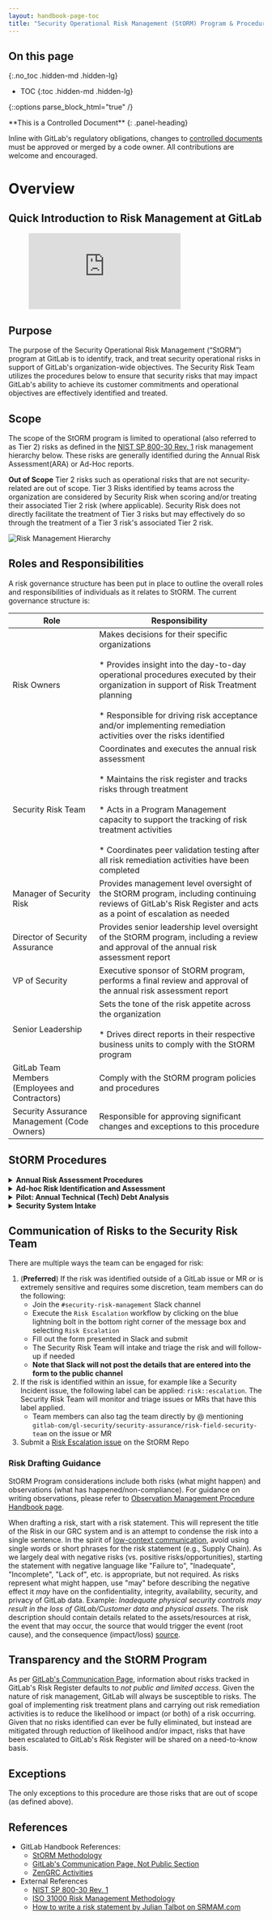 ```yaml
---
layout: handbook-page-toc
title: "Security Operational Risk Management (StORM) Program & Procedures"
---
```


## On this page
{:.no_toc .hidden-md .hidden-lg}

- TOC
{:toc .hidden-md .hidden-lg}

{::options parse_block_html="true" /}

<div class="panel panel-gitlab-orange">
**This is a Controlled Document**
{: .panel-heading}
<div class="panel-body">

Inline with GitLab's regulatory obligations, changes to [controlled documents](https://about.gitlab.com/handbook/security/controlled-document-procedure.html) must be approved or merged by a code owner. All contributions are welcome and encouraged. 

</div>
</div>

# Overview

## Quick Introduction to Risk Management at GitLab

<figure class="video_container">
  <iframe src="https://www.youtube.com/embed/vt56R5ufR8g" frameborder="0" allowfullscreen="true"> </iframe>
</figure>

## Purpose

The purpose of the Security Operational Risk Management (“StORM”) program at GitLab is to identify, track, and treat security operational risks in support of GitLab's organization-wide objectives. The Security Risk Team utilizes the procedures below to ensure that security risks that may impact GitLab's ability to achieve its customer commitments and operational objectives are effectively identified and treated. 

## Scope

The scope of the StORM program is limited to operational (also referred to as Tier 2) risks as defined in the [NIST SP 800-30 Rev. 1](https://csrc.nist.gov/publications/detail/sp/800-30/rev-1/final) risk management hierarchy below. These risks are generally identified during the Annual Risk Assessment(ARA) or Ad-Hoc reports. 

**Out of Scope** Tier 2 risks such as operational risks that are not security-related are out of scope. Tier 3 Risks identified by teams across the organization are considered by Security Risk when scoring and/or treating their associated Tier 2 risk (where applicable). Security Risk does not directly facilitate the treatment of Tier 3 risks but may effectively do so through the treatment of a Tier 3 risk's associated Tier 2 risk.

![Risk Management Hierarchy](/handbook/security/security-assurance/images/nist-rm-hierarchy.png)

## Roles and Responsibilities

A risk governance structure has been put in place to outline the overall roles and responsibilities of individuals as it relates to StORM. The current governance structure is:

| Role | Responsibility |
| ------ | ------ |
| Risk Owners | Makes decisions for their specific organizations <br><br>* Provides insight into the day-to-day operational procedures executed by their organization in support of Risk Treatment planning <br><br>* Responsible for driving risk acceptance and/or implementing remediation activities over the risks identified |
| Security Risk Team | Coordinates and executes the annual risk assessment <br><br>* Maintains the risk register and tracks risks through treatment <br><br>* Acts in a Program Management capacity to support the tracking of risk treatment activities <br><br>* Coordinates peer validation testing after all risk remediation activities have been completed |
| Manager of Security Risk| Provides management level oversight of the StORM program, including continuing reviews of GitLab's Risk Register and acts as a point of escalation as needed |
| Director of Security Assurance | Provides senior leadership level oversight of the StORM program, including a review and approval of the annual risk assessment report |
| VP of Security | Executive sponsor of StORM program, performs a final review and approval of the annual risk assessment report |
| Senior Leadership | Sets the tone of the risk appetite across the organization <br><br>* Drives direct reports in their respective business units to comply with the StORM program |
| GitLab Team Members (Employees and Contractors) | Comply with the StORM program policies and procedures |
| Security Assurance Management (Code Owners) | Responsible for approving significant changes and exceptions to this procedure |

## StORM Procedures

<details>
<summary markdown="span"><b>Annual Risk Assessment Procedures</b>
</summary>

### Step 1: Risk Appetite and Tolerance

**Tone at the Top**: GitLab's StORM methodology uses a defined Risk Appetite and Risk Tolerance as the primary drivers to determine what risks GitLab are willing to accept versus what risks we will need to treat. These thresholds are defined by Senior Leadership across the organization to ensure the Tone at the Top is aligned with the StORM program. Risk Appetite and Tolerance are reassessed year-to-year during the annual security operational risk assessment process. This is done through an annual **Risk Appetite Survey** based on the [ISO 31000 Risk Management Methodology](https://www.iso.org/iso-31000-risk-management.html). The survey is distributed to individuals operating in a Senior Leadership capacity with direct relations to Security Operations. The responses are averaged to arrive at an overall risk appetite and tolerance. 

### Step 2: Risk Identification

In order to effectively identify, manage, and treat operational risks, GitLab has defined a set of threat source categories alongside specific risk factors and risk scoring definitions. Based on these threat sources, various stakeholders across the organization will be identified to participate in the Risk Identification phase. For details on the identified threat sources and example threat events, refer to the [StORM Methodology](/handbook/security/security-assurance/security-risk/storm-program/storm-methodology.html#identifying-threat-sources-and-events) page.

The Security Risk Team conducts security operational Risk Identification interviews with individuals operating in at least a Manager capacity/level at GitLab in order to identify security operational risks within their respective departments. Risks identified will always be framed in terms of threat sources and threat events, and then assessed against the likelihood of occurrence and the impact to GitLab if the risk event occurs. Additionally, these risks will be assessed against the current internal controls in place to determine the overall residual risk remaining. 

For details of the scoring methodology used, refer to the [StORM Methodology](/handbook/security/security-assurance/security-risk/storm-program/storm-methodology.html#risk-factors-and-risk-scoring) page. For guidance on drafting risk language see the [Risk Drafting Guidance](/handbook/security/security-assurance/security-risk/storm-program/#step-2-risk-identification) below. Risks will be quality reviewed by the Security Risk Manager or delegate and approval captured via comment in the GRC application.

### Step 3: Risk Tracking and Reporting

Risks identified through the Risk Identification phase are formally tracked via an internal risk register. Given the nature of the sensitivity of this information in aggregate, the risk register is [not made public](/handbook/communication/confidentiality-levels/#not-public), and is not distributed externally. However, a publicly viewable GitLab Risk Register Template is available [here](https://docs.google.com/spreadsheets/d/1Lvn-ZjPNcZ-QMh-pkC6HqjwR-acUf70V9w2pquhRmH0/edit?usp=sharing) for those interested in getting some more insight into the type of information tracked in GitLab's risk register. StORM related risk activities are centralized within GitLab's GRC tool, ZenGRC. Additional information on the various risk related activities carried out of ZenGRC can be found on the [ZenGRC Activities](/handbook/security/security-assurance/zg-activities.html#risk-activities) handbook page.

### Step 4: Risk Treatment

For each risk identified above, a formal risk treatment decision is made to determine how GitLab will handle the risk. For details of the risk treatment options available, refer to the [StORM Methodology](/handbook/security/security-assurance/security-risk/storm-program/storm-methodology.html#risk-treatment-options) page. Note that as part of the risk treatment procedures, the Risk Owner will make a determination on whether or not to accept a risk or pursue remediation based on our Risk Appetite and Tolerances. Treatment plans will be reviewed by the Security Risk Manager  or delegate and approval captured via comment in the GRC application.


### Step 5: Annual StORM Reports

Once the annual security operational risk assessment is completed, an executive and detailed report is prepared:
* **Executive Report**: The executive report is a summary report that is used to share internally and upon request from external parties as applicable. This report is a high level summary that does not expose specific details about risks identified and individuals involved during the annual assessment.
* **Detailed Report**: The detailed report contains information about the specific high risks identified as part of the annual assessment in addition to the specific individuals that contributed to the annual assessment process.
</details>


<details>
<summary markdown="span"><b>Ad-hoc Risk Identification and Assessment</b>
</summary>

There may be times that risks are identified outside of the annual StORM process - such as risks that arise from a security incident, risk identified through regular day-to-day business operations, etc. All security operational risks identified ad-hoc are discussed with the Security Risk Team, an inherent risk score is assigned, and a quantitative analysis done to determine if it should be escalated to the risk register. 
</details>

<details>
<summary markdown="span"><b>Pilot: Annual Technical (Tech) Debt Analysis</b>
</summary>

### Purpose

On an annual basis, the Security Risk Team performs an analysis of security tech debt to support GitLab's ability to respond to emerging threats.

### Definition

[Technical debt](https://about.gitlab.com/blog/2019/04/29/avoiding-foreclosure-on-your-technical-debt/#what-is-technical-debt) is a pattern in which a development team does not have enough time, information, or capacity to refine and refactor their code, so their architecture, implementation, and testing may be incomplete. Tech Debt can also be used to describe IT systems and applications that are not effectively enabling the achievement of our mission and goals.

Examples of Tech Debt include systems/apps that:

- have more breakfixes than planned changes
- are no longer utilized or supported
- are outdated or obsolete
- are redundant
- do not align with GitLab's overall strategy or enterprise architecture

### Scope

Systems/apps that support and/or enable GitLab's security controls are in-scope for the purposes of the Tech Debt Analysis. A list of in-scope systems can be found [here](https://internal-handbook.gitlab.io/handbook/security/#security-tooling). This list is supplemented by other tools that are owned outside of Security (e.g., Okta or NIRA) that can be found in the [Tech Stack](https://gitlab.com/gitlab-com/www-gitlab-com/-/blob/master/data/tech_stack.yml). 

### Process Overview

#### 1. DRIs of Security Tech Stack Systems/Apps Complete "Tech Debt Questionnaire" (2 Weeks)
The Security Risk Team will send each Directly Responsible Individual (DRI) of a security control-enabling system/app a separate Tech Debt Questionnaire. This brief questionnaire requests the DRI's input on topics such as:
- Investment Classification and Rationale (What should be done with the system/app at this point in time? Invest, maintain status quo, replace, or [dogfood](https://about.gitlab.com/handbook/engineering/development/principles/#dogfooding)?)
- Volume and cycle time of development changes and incidents/issues (if applicable)
- UI responsiveness
- Security updates and feature releases

#### 2. Security Risk Team Reviews Completed Questionnaires (1 Week)
As DRIs complete questionnaires, the Security Risk Team will review responses to assess whether the system/application represents a risk to GitLab. The information collected will also help to support decision-making from a budget/investment perspective.

#### 3. Reporting of Results
TBD
</details>

<details>
<summary markdown="span"><b>Security System Intake</b>
</summary>

### Purpose
To assess newly acquired/developed systems that enable security controls OR are/may be in scope for compliance programs for potential inclusion into our [GitLab Control Framework (GCF)](https://about.gitlab.com/handbook/security/security-assurance/security-compliance/sec-controls.html#gitlab-control-framework-gcf) and compliance programs  (e.g., [Security Compliance Program](https://about.gitlab.com/handbook/security/security-assurance/security-compliance/#-core-competencies) and [SOX Program](https://about.gitlab.com/handbook/internal-audit/sarbanes-oxley/)).

### Process Overview

#### 1. System identification
Our goal is to identify systems that enable security controls (e.g., access management system) OR systems that are (or may be) subject to regulatory (e.g., SOX) or compliance requirements (SOC2) as early as possible via our [Third Party Risk Management (TPRM) Program](https://about.gitlab.com/handbook/security/security-assurance/security-risk/third-party-risk-management.html). As we engage with third parties for new systems, we assess the use of the system and whether or not it meets the criteria described above. Existing systems can also be ingested into the Security Compliance Intake process. Examples of these could include systems whose funcionality has expanded to support security controls or instances where our understanding of a security control has improved resulting in the identification of a previously uncredited supporting system.

If the system meets the criteria, we open up a new [Security Compliance Intake Issue](https://gitlab.com/gitlab-com/gl-security/security-assurance/security-compliance-commercial-and-dedicated/security-compliance-intake/-/issues/new?issue[title]=System%20Intake:%20%5BSystem%20Name%20FY2%23%20Q%23%5D&issuable_template=intakeform).

#### 2. Creating Security Compliance Intake Issue
[Security Compliance Intake Issue](https://gitlab.com/gitlab-com/gl-security/security-assurance/security-compliance-commercial-and-dedicated/security-compliance-intake/-/issues/new?issue[title]=System%20Intake:%20%5BSystem%20Name%20FY2%23%20Q%23%5D&issuable_template=intakeform) asks the author to include details related to the system including:
- System overview
- Implemented security controls or impacted regulatory or compliance program
- Link to TPRM review and results
- Link to most recent[Business Impact Analysis](/handbook/security/security-assurance/security-risk/storm-program/business-impact-analysis.html) and [Critical System Tier](/handbook/security/security-assurance/security-risk/storm-program/critical-systems.html#critical-systems-tiering-methodolgy) (CST)
- Control owner details
- Deployment model and implementation status
- Data classification
- Regulatory scope (supported by Security Compliance and [Internal Audit](/handbook/internal-audit/))
The author of the issue completes as much of the issue as they can and assigns it to the Security Risk team for completion/triage (if the issue is not originally created by the Security Risk team).

#### 3. Security Compliance workflow
Once the Security Compliance Intake issue is populated, Security Risk assigns the issue to the Security Compliance team to complete the following tasks to incorporate the system into our Security Compliance Program:
- Notify stakeholders and system owners of upcoming testing requirements
- Incorporate testing requirements (driven by CST and regulatory/compliance requirements) and recommendations into the fiscal year audit schedule
- Determine when [user access reviews](https://about.gitlab.com/handbook/security/security-assurance/security-compliance/access-reviews.html) for the new system need to start and communicate to compliance teams
</details>

## Communication of Risks to the Security Risk Team

There are multiple ways the team can be engaged for risk:

1. (**Preferred**) If the risk was identified outside of a GitLab issue or MR or is extremely sensitive and requires some discretion, team members can do the following:
   * Join the `#security-risk-management` Slack channel
   * Execute the `Risk Escalation` workflow by clicking on the blue lightning bolt in the bottom right corner of the message box and selecting `Risk Escalation`
   * Fill out the form presented in Slack and submit 
   * The Security Risk Team will intake and triage the risk and will follow-up if needed
   * **Note that Slack will not post the details that are entered into the form to the public channel**
2. If the risk is identified within an issue, for example like a Security Incident issue, the following label can be applied: `risk::escalation`. The Security Risk Team will monitor and triage issues or MRs that have this label applied. 
   * Team members can also tag the team directly by @ mentioning `gitlab-com/gl-security/security-assurance/risk-field-security-team` on the issue or MR
3. Submit a [Risk Escalation issue](https://gitlab.com/gitlab-com/gl-security/security-assurance/risk-field-security-team/risk-assessments/-/issues/new?issuable_template=risk-escalation) on the StORM Repo

### Risk Drafting Guidance

StORM Program considerations include both risks (what might happen) and observations (what has happened/non-compliance). For guidance on writing observations, please refer to [Observation Management Procedure Handbook page](https://about.gitlab.com/handbook/security/security-assurance/observation-management-procedure.html).

When drafting a risk, start with a risk statement. This will represent the title of the Risk in our GRC system and is an attempt to condense the risk into a single sentence. In the spirit of [low-context communication](https://about.gitlab.com/handbook/teamops/shared-reality/#low-context-communication), avoid using single words or short phrases for the risk statement (e.g., Supply Chain). As we largely deal with negative risks (vs. positive risks/opportunities), starting the statement with negative language like "Failure to", "Inadequate", "Incomplete", "Lack of", etc. is appropriate, but not required. As risks represent what might happen, use "may" before describing the negative effect it _may_ have on the confidentiality, integrity, availability, security, and privacy of GitLab data. Example: _Inadequate physical security controls may result in the loss of GitLab/Customer data and physical assets._ The risk description should contain details related to the assets/resources at risk, the event that may occur, the source that would trigger the event (root cause), and the consequence (impact/loss) [source](https://www.srmam.com/post/how-to-write-a-risk-statement).

## Transparency and the StORM Program

As per [GitLab's Communication Page](/handbook/communication/confidentiality-levels/#not-public), information about risks tracked in GitLab's Risk Register defaults to _not public and limited access_. Given the nature of risk management, GitLab will always be susceptible to risks. The goal of implementing risk treatment plans and carrying out risk remediation activities is to reduce the likelihood or impact (or both) of a risk occurring. Given that no risks identified can ever be fully eliminated, but instead are mitigated through reduction of likelihood and/or impact, risks that have been escalated to GitLab's Risk Register will be shared on a need-to-know basis.

## Exceptions

The only exceptions to this procedure are those risks that are out of scope (as defined above). 

## References

- GitLab Handbook References:
    - [StORM Methodology](/handbook/security/security-assurance/security-risk/storm-program/storm-methodology.html)
    - [GitLab's Communication Page, Not Public Section](/handbook/communication/confidentiality-levels/#not-public)
    - [ZenGRC Activities](/handbook/security/security-assurance/zg-activities.html#risk-activities)
- External References
    - [NIST SP 800-30 Rev. 1](https://csrc.nist.gov/publications/detail/sp/800-30/rev-1/final)
    - [ISO 31000 Risk Management Methodology](https://www.iso.org/iso-31000-risk-management.html)
    - [How to write a risk statement by Julian Talbot on SRMAM.com](https://www.srmam.com/post/how-to-write-a-risk-statement)
